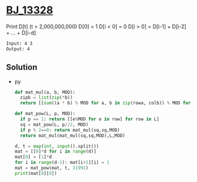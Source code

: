 # [BJ_13328](https://acmicpc.net/problem/13328)

Print D[t] (t > 2,000,000,000)
  D[0] = 1
  D[i < 0] = 0
  D[i > 0] = D[i-1] + D[i-2] + ... + D[i-d]

```txt
Input: 4 3
Output: 4
```

## Solution

* py

  ```py
  def mat_mul(a, b, MOD):
    zipb = list(zip(*b))
    return [[sum((a * b) % MOD for a, b in zip(rowa, colb)) % MOD for colb in zipb] for rowa in a]

  def mat_pow(L, p, MOD):
    if p == 1: return [[e%MOD for e in row] for row in L]
    sq = mat_pow(L, p//2, MOD)
    if p % 2==0: return mat_mul(sq,sq,MOD)
    return mat_mul(mat_mul(sq,sq,MOD),L,MOD)

  d, t = map(int, input().split())
  mat = [[0]*d for i in range(d)]
  mat[0] = [1]*d
  for i in range(d-1): mat[i+1][i] = 1
  mat = mat_pow(mat, t, 31991)
  print(mat[0][0])
  ```
